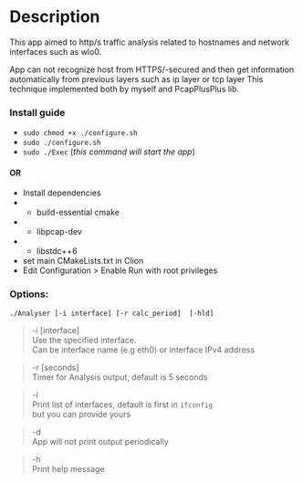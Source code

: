 # Description
This app aimed to http/s traffic analysis related to hostnames and network interfaces such as wlo0.  

App can not recognize host from HTTPS/-secured and then get information automatically from previous layers such as ip layer or tcp layer 
This technique implemented both by myself and PcapPlusPlus lib. 

### Install guide
- `sudo chmod +x ./configure.sh` 
- `sudo ./configure.sh` 
- `sudo ./Exec` (*this command will start the app*)
#### OR
- Install dependencies 
- - build-essential cmake
- - libpcap-dev
- - libstdc++6
- set main CMakeLists.txt in Clion
- Edit Configuration > Enable Run with root privileges 

### Options: 
`./Analyser [-i interface] [-r calc_period]  [-hld]`

> -i [interface]  
>  Use the specified interface.   
> Can be interface name (e.g eth0) or interface IPv4 address

> -r [seconds]  
  Timer for Analysis output, default is 5 seconds

> -l  
 Print list of interfaces, default is first in `ifconfig`  
 but you can provide yours

> -d  
> App will not print output periodically 

>  -h  
> Print help message  

